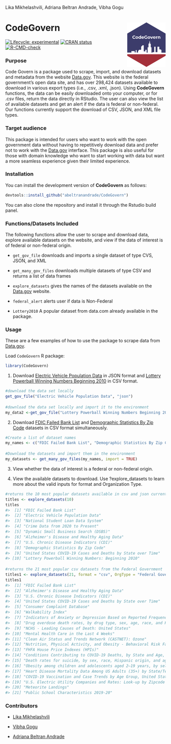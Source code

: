 Lika Mikhelashvili, Adriana Beltran Andrade, Vibha Gogu

<!-- README.md is generated from README.Rmd. Please edit that file -->

# CodeGovern <img src="data-raw/hex_codegovern_US_colors-removebg-preview.png" align="right" height=140/>

<!-- badges: start -->

[![Lifecycle:
experimental](https://img.shields.io/badge/lifecycle-experimental-orange.svg)](https://lifecycle.r-lib.org/articles/stages.html#experimental)
[![CRAN
status](https://www.r-pkg.org/badges/version/CodeGovern)](https://CRAN.R-project.org/package=CodeGovern)
[![R-CMD-check](https://github.com/abeltranandrade/CodeGovern/actions/workflows/R-CMD-check.yaml/badge.svg)](https://github.com/abeltranandrade/CodeGovern/actions/workflows/R-CMD-check.yaml)
<!-- badges: end -->

### Purpose

Code Govern is a package used to scrape, import, and download datasets
and metadata from the website [Data.gov](https://data.gov/). This
website is the federal government’s open data site, and has over 298,424
datasets available to download in various export types (i.e., .csv,
.xml, .json). Using **CodeGovern** functions, the data can be easily
downloaded onto your computer, or for .csv files, return the data
directly in RStudio. The user can also view the list of available
datasets and get an alert if the data is federal or non-federal. Our
functions currently support the download of CSV, JSON, and XML file
types.

### Target audience

This package is intended for users who want to work with the open
government data without having to repetitively download data and prefer
not to work with the [Data.gov](https://data.gov/) interface. This
package is also useful for those with domain knowledge who want to start
working with data but want a more seamless experience given their
limited experience.

### Installation

You can install the development version of **CodeGovern** as follows:

``` r
devtools::install_github("abeltranandrade/CodeGovern")
```

You can also clone the repository and install it through the Rstudio
build panel.

### Functions/Datasets Included

The following functions allow the user to scrape and download data,
explore available datasets on the website, and view if the data of
interest is of federal or non-federal origin.

-   `get_gov_file` downloads and imports a single dataset of type CVS,
    JSON, and XML

-   `get_many_gov_files` downloads multiple datasets of type CSV and
    returns a list of data frames

-   `explore_datasets` gives the names of the datasets available on the
    [Data.gov](https://data.gov/) website.

-   `federal_alert` alerts user if data is Non-Federal

-   `Lottery2010` A popular dataset from data.com already available in
    the package.

### Usage

These are a few examples of how to use the package to scrape data from
[Data.gov](https://data.gov/).

Load `CodeGovern` R package:

``` r
library(CodeGovern)
```

1.  Download [Electric Vehicle Population
    Data](https://catalog.data.gov/dataset/electric-vehicle-population-data)
    in JSON format and [Lottery Powerball Winning Numbers Beginning
    2010](https://catalog.data.gov/dataset/lottery-powerball-winning-numbers-beginning-2010)
    in CSV format.

``` r
#download the data set locally
get_gov_file("Electric Vehicle Population Data", "json") 

#download the data set locally and import it to the environment
my_data2 <-get_gov_file("Lottery Powerball Winning Numbers Beginning 2010", "csv") 
```

2.  Download [FDIC Failed Bank
    List](https://catalog.data.gov/dataset/fdic-failed-bank-list) and
    [Demographic Statistics By Zip
    Code](https://catalog.data.gov/dataset/demographic-statistics-by-zip-code)
    datasets in CSV format simultaneously.

``` r
#Create a list of dataset names
my_names <- c("FDIC Failed Bank List", "Demographic Statistics By Zip Code")

#Download the datasets and import them in the environment
my_datasets <- get_many_gov_files(my_names, import = TRUE)
```

3.  View whether the data of interest is a federal or non-federal
    origin.

4.  View the available datasets to download. Use ?explore_datasets to
    learn more about the valid inputs for format and Organization Type.

``` r
#returns the 10 most popular datasets available in csv and json currently
titles <- explore_datasets(10)
titles
#>  [1] "FDIC Failed Bank List"                                     
#>  [2] "Electric Vehicle Population Data"                          
#>  [3] "National Student Loan Data System"                         
#>  [4] "Crime Data from 2020 to Present"                           
#>  [5] "Dynamic Small Business Search (DSBS)"                      
#>  [6] "Alzheimer's Disease and Healthy Aging Data"                
#>  [7] "U.S. Chronic Disease Indicators (CDI)"                     
#>  [8] "Demographic Statistics By Zip Code"                        
#>  [9] "United States COVID-19 Cases and Deaths by State over Time"
#> [10] "Lottery Powerball Winning Numbers: Beginning 2010"

#returns the 21 most popular csv datasets from the Federal Government
titles1 <- explore_datasets(21, format = "csv", OrgType = "Federal Government")
titles1
#>  [1] "FDIC Failed Bank List"                                                                             
#>  [2] "Alzheimer's Disease and Healthy Aging Data"                                                        
#>  [3] "U.S. Chronic Disease Indicators (CDI)"                                                             
#>  [4] "United States COVID-19 Cases and Deaths by State over Time"                                        
#>  [5] "Consumer Complaint Database"                                                                       
#>  [6] "Walkability Index"                                                                                 
#>  [7] "Indicators of Anxiety or Depression Based on Reported Frequency of Symptoms During Last 7 Days"    
#>  [8] "Drug overdose death rates, by drug type, sex, age, race, and Hispanic origin: United States"       
#>  [9] "NCHS - Leading Causes of Death: United States"                                                     
#> [10] "Mental Health Care in the Last 4 Weeks"                                                            
#> [11] "Clean Air Status and Trends Network (CASTNET): Ozone"                                              
#> [12] "Nutrition, Physical Activity, and Obesity - Behavioral Risk Factor Surveillance System"            
#> [13] "FHFA House Price Indexes (HPIs)"                                                                   
#> [14] "Conditions Contributing to COVID-19 Deaths, by State and Age, Provisional 2020-2022"               
#> [15] "Death rates for suicide, by sex, race, Hispanic origin, and age: United States"                    
#> [16] "Obesity among children and adolescents aged 2–19 years, by selected characteristics: United States"
#> [17] "Heart Disease Mortality Data Among US Adults (35+) by State/Territory and County"                  
#> [18] "COVID-19 Vaccination and Case Trends by Age Group, United States"                                  
#> [19] "U.S. Electric Utility Companies and Rates: Look-up by Zipcode (2015)"                              
#> [20] "Meteorite Landings"                                                                                
#> [21] "Public School Characteristics 2019-20"
```

### Contributors

-   [Lika Mikhelashvili](https://github.com/lmikhelashvili)

-   [Vibha Gogu](https://github.com/vibhagogu)

-   [Adriana Beltran Andrade](https://github.com/abeltranandrade)
